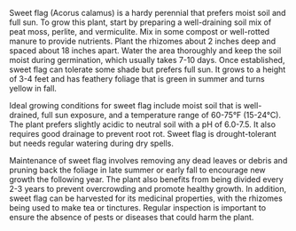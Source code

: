 Sweet flag (Acorus calamus) is a hardy perennial that prefers moist soil and full sun. To grow this plant, start by preparing a well-draining soil mix of peat moss, perlite, and vermiculite. Mix in some compost or well-rotted manure to provide nutrients. Plant the rhizomes about 2 inches deep and spaced about 18 inches apart. Water the area thoroughly and keep the soil moist during germination, which usually takes 7-10 days. Once established, sweet flag can tolerate some shade but prefers full sun. It grows to a height of 3-4 feet and has feathery foliage that is green in summer and turns yellow in fall.

Ideal growing conditions for sweet flag include moist soil that is well-drained, full sun exposure, and a temperature range of 60-75°F (15-24°C). The plant prefers slightly acidic to neutral soil with a pH of 6.0-7.5. It also requires good drainage to prevent root rot. Sweet flag is drought-tolerant but needs regular watering during dry spells.

Maintenance of sweet flag involves removing any dead leaves or debris and pruning back the foliage in late summer or early fall to encourage new growth the following year. The plant also benefits from being divided every 2-3 years to prevent overcrowding and promote healthy growth. In addition, sweet flag can be harvested for its medicinal properties, with the rhizomes being used to make tea or tinctures. Regular inspection is important to ensure the absence of pests or diseases that could harm the plant.